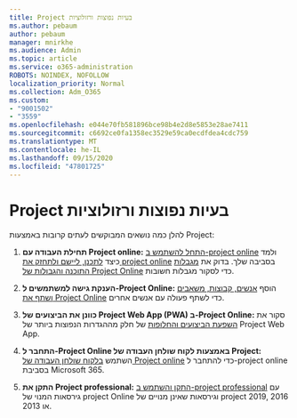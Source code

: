 ```yaml
---
title: Project בעיות נפוצות ורזולוציות
ms.author: pebaum
author: pebaum
manager: mnirkhe
ms.audience: Admin
ms.topic: article
ms.service: o365-administration
ROBOTS: NOINDEX, NOFOLLOW
localization_priority: Normal
ms.collection: Adm_O365
ms.custom:
- "9001502"
- "3559"
ms.openlocfilehash: e044e70fb581896bce98b4e2d8e5853e28ae7411
ms.sourcegitcommit: c6692ce0fa1358ec3529e59ca0ecdfdea4cdc759
ms.translationtype: MT
ms.contentlocale: he-IL
ms.lasthandoff: 09/15/2020
ms.locfileid: "47801725"
---
```

# <a name="project-common-issues-and-resolutions"></a>Project בעיות נפוצות ורזולוציות

להלן כמה נושאים המבוקשים לעתים קרובות באמצעות Project:

1. **תחילת העבודה עם Project online:**  [התחל להשתמש ב-project online](https://docs.microsoft.com/ProjectOnline/get-started-with-project-online) ולמד כיצד [לתכנן, ליישם ולתחזק את project online](https://docs.microsoft.com/projectonline/project-online) בסביבה שלך. בדוק את [מגבלות התוכנה והגבולות של Project Online](https://docs.microsoft.com/ProjectOnline/project-online-software-boundaries-and-limits) כדי לסקור מגבלות חשובות.

2. **הענקת גישה למשתמשים ל-Project Online:** הוסף [אנשים, קבוצות, משאבים ושתף את Project Online](https://docs.microsoft.com/projectonline/step-2-add-people-to-project-online) כדי לשתף פעולה עם אנשים אחרים. 

3. **כוונן את הביצועים של Project Web App (PWA) ב-Project Online:** סקור את [השפעת הביצועים והחלופות](https://docs.microsoft.com/projectonline/tune-project-online-performance) של חלק מההגדרות הנפוצות ביותר של Project Web App.

4. **התחבר ל-Project Online באמצעות לקוח שולחן העבודה של Project:** השתמש [בלקוח שולחן העבודה של Project online](https://docs.microsoft.com/projectonline/connect-to-project-online-with-the-project-online-desktop-client) כדי להתחבר ל-project online בסביבת Microsoft 365. 

5. **התקן את Project professional:** [התקן והשתמש ב-project professional](https://support.office.com/article/install-project-7059249b-d9fe-4d61-ab96-5c5bf435f281) עם גירסאות המנוי של project Online וגירסאות שאינן מנויים של project 2019, 2016 או 2013.

